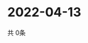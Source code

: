 # 2022-04-13
  共 0条

  <!-- BEGIN -->
  <!-- 最后更新时间Wed Apr 13 2022 11:04:20 GMT+0000 (Coordinated Universal Time) -->
  
  <!-- END -->
  
  